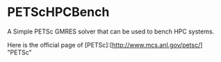 PETScHPCBench
=============

A Simple PETSc GMRES solver that can be used to bench HPC systems.

Here is the official page of [PETSc]:[http://www.mcs.anl.gov/petsc/] "PETSc"
